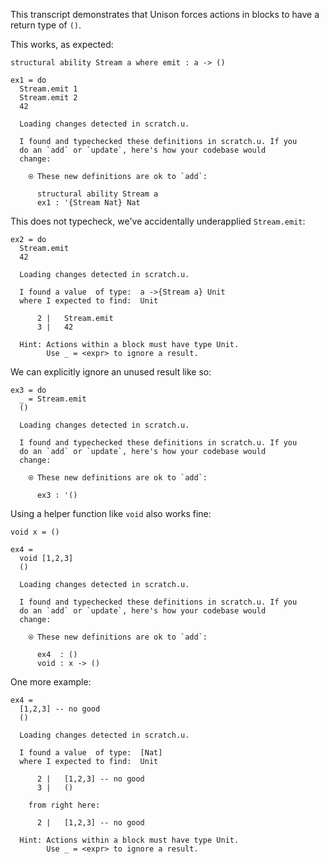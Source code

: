 This transcript demonstrates that Unison forces actions in blocks to have a return type of `()`.

This works, as expected:

``` unison
structural ability Stream a where emit : a -> ()

ex1 = do
  Stream.emit 1
  Stream.emit 2
  42
```

``` ucm
  Loading changes detected in scratch.u.

  I found and typechecked these definitions in scratch.u. If you
  do an `add` or `update`, here's how your codebase would
  change:
  
    ⍟ These new definitions are ok to `add`:
    
      structural ability Stream a
      ex1 : '{Stream Nat} Nat

```

This does not typecheck, we've accidentally underapplied `Stream.emit`:

``` unison
ex2 = do
  Stream.emit
  42
```

``` ucm
  Loading changes detected in scratch.u.

  I found a value  of type:  a ->{Stream a} Unit
  where I expected to find:  Unit
  
      2 |   Stream.emit
      3 |   42
  
  Hint: Actions within a block must have type Unit.
        Use _ = <expr> to ignore a result.

```

We can explicitly ignore an unused result like so:

``` unison
ex3 = do
  _ = Stream.emit
  ()
```

``` ucm
  Loading changes detected in scratch.u.

  I found and typechecked these definitions in scratch.u. If you
  do an `add` or `update`, here's how your codebase would
  change:
  
    ⍟ These new definitions are ok to `add`:
    
      ex3 : '()

```

Using a helper function like `void` also works fine:

``` unison
void x = ()

ex4 =
  void [1,2,3]
  ()
```

``` ucm
  Loading changes detected in scratch.u.

  I found and typechecked these definitions in scratch.u. If you
  do an `add` or `update`, here's how your codebase would
  change:
  
    ⍟ These new definitions are ok to `add`:
    
      ex4  : ()
      void : x -> ()

```

One more example:

``` unison
ex4 =
  [1,2,3] -- no good
  ()
```

``` ucm
  Loading changes detected in scratch.u.

  I found a value  of type:  [Nat]
  where I expected to find:  Unit
  
      2 |   [1,2,3] -- no good
      3 |   ()
  
    from right here:
  
      2 |   [1,2,3] -- no good
  
  Hint: Actions within a block must have type Unit.
        Use _ = <expr> to ignore a result.

```
